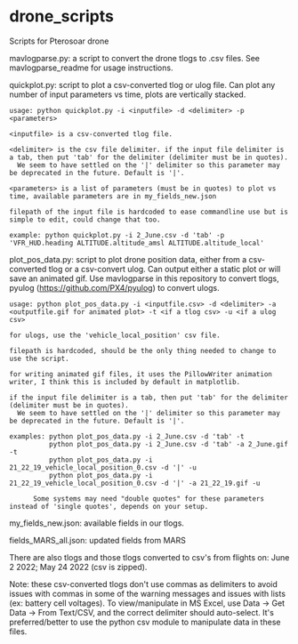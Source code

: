 # drone_scripts
Scripts for Pterosoar drone

mavlogparse.py: a script to convert the drone tlogs to .csv files. See mavlogparse_readme for usage instructions.

quickplot.py: script to plot a csv-converted tlog or ulog file. Can plot any number of input parameters vs time, plots are vertically stacked.

    usage: python quickplot.py -i <inputfile> -d <delimiter> -p <parameters>
  
    <inputfile> is a csv-converted tlog file.
      
    <delimiter> is the csv file delimiter. if the input file delimiter is a tab, then put 'tab' for the delimiter (delimiter must be in quotes). 
      We seem to have settled on the '|' delimiter so this parameter may be deprecated in the future. Default is '|'.
    
    <parameters> is a list of parameters (must be in quotes) to plot vs time, available parameters are in my_fields_new.json
        
    filepath of the input file is hardcoded to ease commandline use but is simple to edit, could change that too.
    
    example: python quickplot.py -i 2_June.csv -d 'tab' -p 'VFR_HUD.heading ALTITUDE.altitude_amsl ALTITUDE.altitude_local'
    
plot_pos_data.py: script to plot drone position data, either from a csv-converted tlog or a csv-convert ulog. Can output either a static plot or will save an animated gif. Use mavlogparse in this repository to convert tlogs, pyulog (https://github.com/PX4/pyulog) to convert ulogs.

    usage: python plot_pos_data.py -i <inputfile.csv> -d <delimiter> -a <outputfile.gif for animated plot> -t <if a tlog csv> -u <if a ulog csv>
    
    for ulogs, use the 'vehicle_local_position' csv file. 
    
    filepath is hardcoded, should be the only thing needed to change to use the script. 
    
    for writing animated gif files, it uses the PillowWriter animation writer, I think this is included by default in matplotlib. 
    
    if the input file delimiter is a tab, then put 'tab' for the delimiter (delimiter must be in quotes). 
      We seem to have settled on the '|' delimiter so this parameter may be deprecated in the future. Default is '|'. 
    
    examples: python plot_pos_data.py -i 2_June.csv -d 'tab' -t
              python plot_pos_data.py -i 2_June.csv -d 'tab' -a 2_June.gif -t
              python plot_pos_data.py -i 21_22_19_vehicle_local_position_0.csv -d '|' -u
              python plot_pos_data.py -i 21_22_19_vehicle_local_position_0.csv -d '|' -a 21_22_19.gif -u
              
          Some systems may need "double quotes" for these parameters instead of 'single quotes', depends on your setup. 

my_fields_new.json: available fields in our tlogs. 

fields_MARS_all.json: updated fields from MARS

There are also tlogs and those tlogs converted to csv's from flights on: June 2 2022; May 24 2022 (csv is zipped). 

Note: these csv-converted tlogs don't use commas as delimiters to avoid issues with commas in some of the warning messages and issues with lists (ex: battery cell voltages). To view/manipulate in MS Excel, use Data -> Get Data -> From Text/CSV, and the correct delimiter should auto-select. It's preferred/better to use the python csv module to manipulate data in these files.

